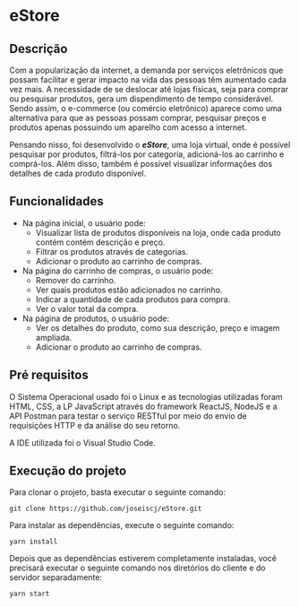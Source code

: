# eStore

## Descrição

Com a popularização da internet, a demanda por serviços eletrônicos que possam facilitar e gerar impacto na vida das pessoas têm aumentado cada vez mais. A necessidade de se deslocar até lojas físicas, seja para comprar ou pesquisar produtos, gera um dispendimento de tempo considerável. Sendo assim, o e-commerce (ou comércio eletrônico) aparece como uma alternativa para que as pessoas possam comprar, pesquisar preços e produtos apenas possuindo um aparelho com acesso a internet.

Pensando nisso, foi desenvolvido o **_eStore_**, uma loja virtual, onde é possível pesquisar por produtos, filtrá-los por categoria, adicioná-los ao carrinho e comprá-los. Além disso, também é possível visualizar informações dos detalhes de cada produto disponível.

## Funcionalidades

- Na página inicial, o usuário pode:
  - Visualizar lista de produtos disponíveis na loja, onde cada produto contém contém descrição e preço.
  - Filtrar os produtos através de categorias.
  - Adicionar o produto ao carrinho de compras.
- Na página do carrinho de compras, o usuário pode:
  - Remover do carrinho.
  - Ver quais produtos estão adicionados no carrinho.
  - Indicar a quantidade de cada produtos para compra.
  - Ver o valor total da compra.
- Na página de produtos, o usuário pode:
  - Ver os detalhes do produto, como sua descrição, preço e imagem ampliada.
  - Adicionar o produto ao carrinho de compras.

## Pré requisitos

O Sistema Operacional usado foi o Linux e as tecnologias utilizadas foram HTML, CSS, a LP JavaScript através do framework ReactJS, NodeJS e a API Postman para testar o serviço RESTful por meio do envio de requisições HTTP e da análise do seu retorno.

A IDE utilizada foi o Visual Studio Code.

## Execução do projeto

Para clonar o projeto, basta executar o seguinte comando:

`git clone https://github.com/joseiscj/eStore.git`  

Para instalar as dependências, execute o seguinte comando:

 `yarn install`
 
Depois que as dependências estiverem completamente instaladas, você precisará executar o seguinte comando nos diretórios do cliente e do servidor separadamente:

`yarn start`


